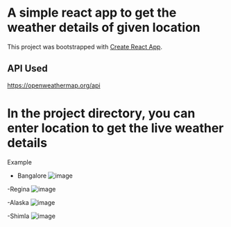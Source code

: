 # A simple react app to get the weather details of given location

This project was bootstrapped with [Create React App](https://github.com/facebook/create-react-app).

## API Used

https://openweathermap.org/api

# In the project directory, you can enter location to get the live weather details

Example
- Bangalore 
![image](https://user-images.githubusercontent.com/82048817/168414930-1c05aae4-89f8-40b0-8717-573cfd41ac3b.png)

-Regina
![image](https://user-images.githubusercontent.com/82048817/168414942-2a25b4aa-2553-482f-addc-159c16853322.png)

-Alaska
![image](https://user-images.githubusercontent.com/82048817/168414993-21baadad-7130-4a27-ba10-996fb2e21660.png)

-Shimla
![image](https://user-images.githubusercontent.com/82048817/168415005-3cee43bb-9f43-4804-ab60-b404da31e058.png)

